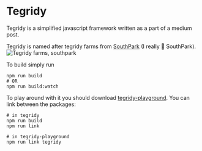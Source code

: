 # Tegridy

Tegridy is a simplified javascript framework written as a part of a medium post.

Tegridy is named after tegridy farms from [SouthPark](http://southpark.cc.com/) (I really 🧡 SouthPark).
![Tegridy farms, southpark](https://vignette.wikia.nocookie.net/southpark/images/5/5f/Tegridy_Farms_Clean.png/revision/latest?cb=20181222070921)


To build simply run 
```
npm run build
# OR
npm run build:watch
```

To play around with it you should download [tegridy-playground](https://github.com/liron-navon/tegridy-playground).
You can link between the packages:

```
# in tegridy
npm run build
npm run link

# in tegridy-playground
npm run link tegridy
```
